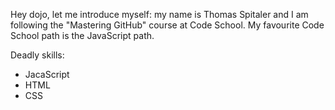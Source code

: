 Hey dojo,
let me introduce myself: my name is Thomas Spitaler and I am following the "Mastering GitHub" course at Code School.
My favourite Code School path is the JavaScript path.

Deadly skills:
* JacaScript
* HTML
* CSS
